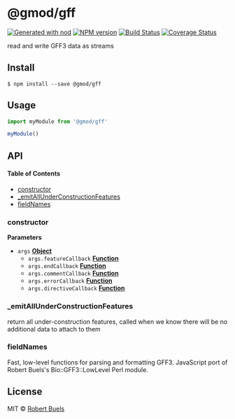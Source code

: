 # @gmod/gff

[![Generated with nod](https://img.shields.io/badge/generator-nod-2196F3.svg?style=flat-square)](https://github.com/diegohaz/nod)
[![NPM version](https://img.shields.io/npm/v/@gmod/gff.svg?style=flat-square)](https://npmjs.org/package/@gmod/gff)
[![Build Status](https://img.shields.io/travis/GMOD/gff-js/master.svg?style=flat-square)](https://travis-ci.org/GMOD/gff-js) [![Coverage Status](https://img.shields.io/codecov/c/github/GMOD/gff-js/master.svg?style=flat-square)](https://codecov.io/gh/GMOD/gff-js/branch/master)

read and write GFF3 data as streams

## Install

    $ npm install --save @gmod/gff

## Usage

```js
import myModule from '@gmod/gff'

myModule()
```

## API

<!-- Generated by documentation.js. Update this documentation by updating the source code. -->

#### Table of Contents

-   [constructor](#constructor)
-   [\_emitAllUnderConstructionFeatures](#_emitallunderconstructionfeatures)
-   [fieldNames](#fieldnames)

### constructor

**Parameters**

-   `args` **[Object](https://developer.mozilla.org/docs/Web/JavaScript/Reference/Global_Objects/Object)** 
    -   `args.featureCallback` **[Function](https://developer.mozilla.org/docs/Web/JavaScript/Reference/Statements/function)** 
    -   `args.endCallback` **[Function](https://developer.mozilla.org/docs/Web/JavaScript/Reference/Statements/function)** 
    -   `args.commentCallback` **[Function](https://developer.mozilla.org/docs/Web/JavaScript/Reference/Statements/function)** 
    -   `args.errorCallback` **[Function](https://developer.mozilla.org/docs/Web/JavaScript/Reference/Statements/function)** 
    -   `args.directiveCallback` **[Function](https://developer.mozilla.org/docs/Web/JavaScript/Reference/Statements/function)** 

### \_emitAllUnderConstructionFeatures

return all under-construction features, called when we know
there will be no additional data to attach to them

### fieldNames

Fast, low-level functions for parsing and formatting GFF3.
JavaScript port of Robert Buels's Bio::GFF3::LowLevel Perl module.

## License

MIT © [Robert Buels](https://github.com/rbuels)
